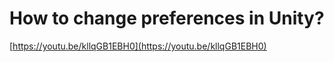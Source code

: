 # How to change preferences in Unity?

[https://youtu.be/kllqGB1EBH0](https://youtu.be/kllqGB1EBH0)

